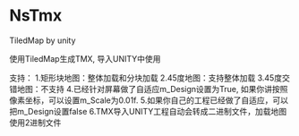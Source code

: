 # NsTmx
TiledMap by unity

使用TiledMap生成TMX, 导入UNITY中使用

支持：
1.矩形块地图：整体加载和分块加载
2.45度地图：支持整体加载
3.45度交错地图：不支持
4.已经针对屏幕做了自适应m_Design设置为True, 如果你讲按照像素坐标，可以设置m_Scale为0.01f.
5.如果你自己的工程已经做了自适应，可以把m_Design设置false
6.TMX导入UNITY工程自动会转成二进制文件，加载地图使用2进制文件

